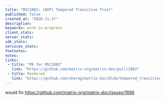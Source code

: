 ```yaml
---
title: "MSC2882: [WIP] Tempered Transitive Trust"
published: false
created_at: "2020-11-27"
description:
keywords: work-in-progress
client_stats:
server_stats:
sdk_stats:
services_stats:
footnotes:
notes:
links:
 - title: "PR for MSC2882"
   link: "https://github.com/matrix-org/matrix-doc/pull/2882"
 - title: Rendered
   link: "https://github.com/uhoreg/matrix-doc/blob/tempered_transitive_trust_msc/proposals/2882-tempered-transitive-trust.md"
---
```


would fix https://github.com/matrix-org/matrix-doc/issues/1886
